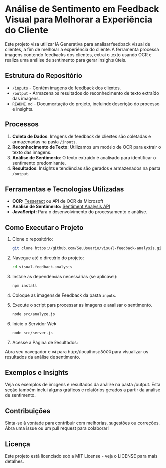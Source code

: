 # Análise de Sentimento em Feedback Visual para Melhorar a Experiência do Cliente

Este projeto visa utilizar IA Generativa para analisar feedback visual de clientes, a fim de melhorar a experiência do cliente. A ferramenta processa imagens contendo feedbacks dos clientes, extrai o texto usando OCR e realiza uma análise de sentimento para gerar insights úteis.

## Estrutura do Repositório

- `/inputs` - Contém imagens de feedback dos clientes.
- `/output` - Armazena os resultados do reconhecimento de texto extraído das imagens.
- `README.md` - Documentação do projeto, incluindo descrição do processo e insights.

## Processos

1. **Coleta de Dados**: Imagens de feedback de clientes são coletadas e armazenadas na pasta `/inputs`.
2. **Reconhecimento de Texto**: Utilizamos um modelo de OCR para extrair o texto das imagens.
3. **Análise de Sentimento**: O texto extraído é analisado para identificar o sentimento predominante.
4. **Resultados**: Insights e tendências são gerados e armazenados na pasta `/output`.

## Ferramentas e Tecnologias Utilizadas

- **OCR:** [Tesseract](https://github.com/tesseract-ocr/tesseract) ou API de OCR da Microsoft
- **Análise de Sentimento:** [Sentiment Analysis API](https://www.text-analysis.com/sentiment-analysis/)
- **JavaScript:** Para o desenvolvimento do processamento e análise.

## Como Executar o Projeto

1. Clone o repositório:

   ```bash
   git clone https://github.com/SeuUsuario/visual-feedback-analysis.git
   ```

2. Navegue até o diretório do projeto:

    ```bash
    cd visual-feedback-analysis
    ```

3. Instale as dependências necessárias (se aplicável):

    ```bash
    npm install
    ```
4. Coloque as imagens de Feedback da pasta `inputs`.

5. Execute o script para processar as imagens e analisar o sentimento.

    ```bash
    node src/analyze.js
    ```

6. Inicie o Servidor Web

     ```bash
    node src/server.js
    ```

7. Acesse a Página de Resultados:

Abra seu navegador e vá para http://localhost:3000 para visualizar os resultados da análise de sentimento.

## Exemplos e Insights

Veja os exemplos de imagens e resultados da análise na pasta /output. Esta seção também inclui alguns gráficos e relatórios gerados a partir da análise de sentimento.

## Contribuições
Sinta-se à vontade para contribuir com melhorias, sugestões ou correções. Abra uma issue ou um pull request para colaborar!

## Licença
Este projeto está licenciado sob a MIT License - veja o LICENSE para mais detalhes.